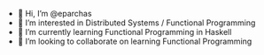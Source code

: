 - 👋 Hi, I’m @eparchas
- 👀 I’m interested in Distributed Systems / Functional Programming
- 🌱 I’m currently learning Functional Programming in Haskell
- 💞️ I’m looking to collaborate on learning Functional Programming
<!-- - 📫 How to reach me ... -->

<!---
eparchas/eparchas is a ✨ special ✨ repository because its `README.md` (this file) appears on your GitHub profile.
You can click the Preview link to take a look at your changes.
--->

